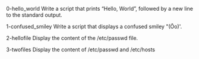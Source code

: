 0-hello_world
Write a script that prints “Hello, World”, followed by a new line to the standard output.

1-confused_smiley
Write a script that displays a confused smiley "(Ôo)'.

2-hellofile
Display the content of the /etc/passwd file.

3-twofiles
Display the content of /etc/passwd and /etc/hosts


